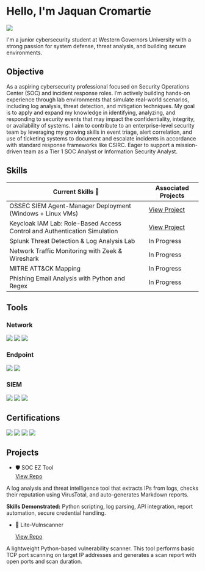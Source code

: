 # Hello, I'm Jaquan Cromartie
<a href="https://www.linkedin.com/in/jaquancromartie/"><img src="https://img.shields.io/badge/-LinkedIn-0072b1?&style=for-the-badge&logo=linkedin&logoColor=white" /></a>

I'm a junior cybersecurity student at Western Governors University with a strong passion for system defense, threat analysis, and building secure environments.

## Objective

As a aspiring cybersecurity professional focused on Security Operations Center (SOC) and incident response roles. I’m actively building hands-on experience through lab environments that simulate real-world scenarios, including log analysis, threat detection, and mitigation techniques. My goal is to apply and expand my knowledge in identifying, analyzing, and responding to security events that may impact the confidentiality, integrity, or availability of systems. I aim to contribute to an enterprise-level security team by leveraging my growing skills in event triage, alert correlation, and use of ticketing systems to document and escalate incidents in accordance with standard response frameworks like CSIRC. Eager to support a mission-driven team as a Tier 1 SOC Analyst or Information Security Analyst.

## Skills

| Current Skills 🎯                                         | Associated Projects        |
|-----------------------------------------------|----------------------------|
| OSSEC SIEM Agent-Manager Deployment (Windows + Linux VMs)          | <a href="https://github.com/Unitech22Pro/OSSEC_VMclient-manager.git" >View Project</a>|
|Keycloak IAM Lab: Role-Based Access Control and Authentication Simulation | <a href="https://github.com/Unitech22Pro/Keycloak-IAMLab">View Project</a>|
| Splunk Threat Detection & Log Analysis Lab         | In Progress|
| Network Traffic Monitoring with Zeek & Wireshark      | In Progress|
| MITRE ATT&CK Mapping      | In Progress|
| Phishing Email Analysis with Python and Regex | In Progress|

## Tools

### Network
<div>
    <img src="https://img.shields.io/badge/-Wireshark-1679A7?&style=for-the-badge&logo=Wireshark&logoColor=white" />
    <img src="https://img.shields.io/badge/-Suricata-EF3B2D?&style=for-the-badge&logo=Suricata&logoColor=white" />
    <img src="https://img.shields.io/badge/-Zeek-777BB4?&style=for-the-badge&logo=Zeek&logoColor=white" />
</div>

### Endpoint
<div>
    <img src="https://img.shields.io/badge/-Microsoft_Defender_for_Endpoint-00A4EF?&style=for-the-badge&logo=Microsoft&logoColor=white" />
    <img src="https://img.shields.io/badge/-Velociraptor-4B275F?&style=for-the-badge&logo=Velociraptor&logoColor=white" />
</div>

### SIEM
<div>
    <img src="https://img.shields.io/badge/-Microsoft_Sentinel-0078D4?&style=for-the-badge&logo=Microsoft&logoColor=white" />
    <img src="https://img.shields.io/badge/-Splunk-000000?&style=for-the-badge&logo=Splunk&logoColor=white" />
    <img src="https://img.shields.io/badge/-Elastic-005571?&style=for-the-badge&logo=Elastic&logoColor=white" />
</div>

## Certifications

<div>
<img src="https://img.shields.io/badge/-Security%2B-FF0000?&style=for-the-badge&logo=CompTIA&logoColor=white" />
<img src="https://img.shields.io/badge/-Network%2B-007ACC?&style=for-the-badge&logo=CompTIA&logoColor=white" />
<img src="https://img.shields.io/badge/-A%2B-4D4D4D?&style=for-the-badge&logo=CompTIA&logoColor=white" />
<img src="https://img.shields.io/badge/Linux%20essentials-gold?style=for-the-badge"

</div>

## Projects
- 🛡️ SOC EZ Tool  
[View Repo](https://github.com/Unitech22Pro/soc-ez-tool)

A log analysis and threat intelligence tool that extracts IPs from logs, checks their reputation using VirusTotal, and auto-generates Markdown reports.

**Skills Demonstrated:** Python scripting, log parsing, API integration, report automation, secure credential handling.

- 🔎 Lite-Vulnscanner

  [View Repo](https://github.com/Unitech22Pro/lite-vulnscanner)

A lightweight Python-based vulnerability scanner. This tool performs basic TCP port scanning on target IP addresses and generates a scan report with open ports and scan duration.


